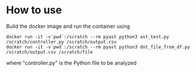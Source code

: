 # How to use

Build the docker image and run the container using

    docker run -it -v`pwd`:/scratch --rm pyast python3 ast_test.py /scratch/controller.py /scratch/output.csv
    docker run -it -v`pwd`:/scratch --rm pyast python3 dot_file_from_df.py /scratch/output.csv /scratch/file
    
where "controller.py" is the Python file to be analyzed
